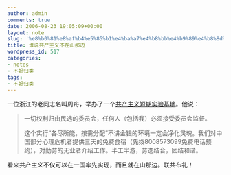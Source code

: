 ```yaml
---
author: admin
comments: true
date: 2006-08-23 19:05:09+00:00
layout: note
slug: '%e8%b0%81%e8%af%b4%e5%85%b1%e4%ba%a7%e4%b8%bb%e4%b9%89%e4%b8%8d%e5%9c%a8%e5%b1%b1%e9%82%a3%e8%be%b9'
title: 谁说共产主义不在山那边
wordpress_id: 517
categories:
- notes
- 不好归类
tags:
- 不好归类
---
```


一位浙江的老同志名叫周舟，举办了一个[共产主义短期实验基地](http://www.zztv.org)。他说：




<blockquote>一切权利归由民选的委员会，任何人（包括我）必须接受委员会监督。

这个实行“各尽所能，按需分配”不讲金钱的环境一定会净化灵魂。我们对中国部分心理危机者提供三天的免费食宿（先拨8008573099免费电话预约），对勤劳的无业者介绍工作。半工半游，劳逸结合，团结和谐。</blockquote>



看来共产主义不仅可以在一国率先实现，而且就在山那边。联共布礼！
